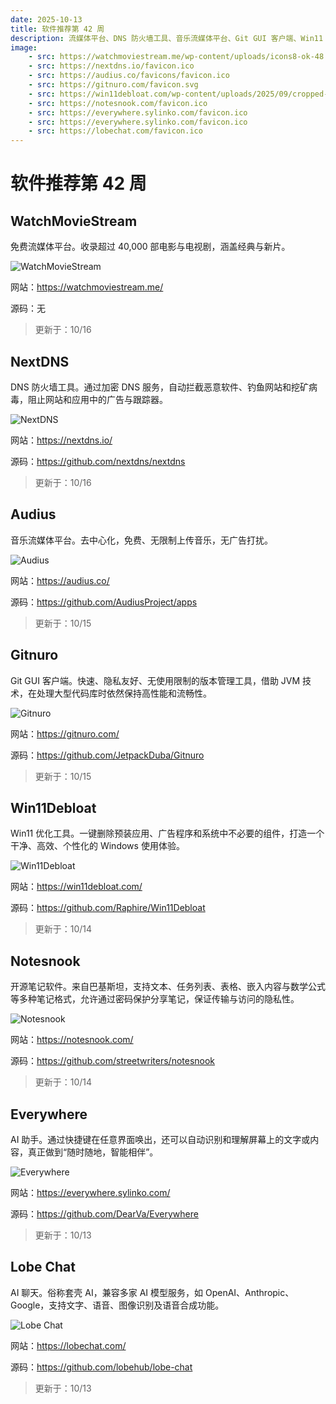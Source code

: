 ```yaml
---
date: 2025-10-13
title: 软件推荐第 42 周
description: 流媒体平台、DNS 防火墙工具、音乐流媒体平台、Git GUI 客户端、Win11 优化工具、开源笔记软件、AI 助手、AI 聊天。
image: 
    - src: https://watchmoviestream.me/wp-content/uploads/icons8-ok-48.png
    - src: https://nextdns.io/favicon.ico
    - src: https://audius.co/favicons/favicon.ico
    - src: https://gitnuro.com/favicon.svg
    - src: https://win11debloat.com/wp-content/uploads/2025/09/cropped-Win11Debloat-Favicon-32x32.webp
    - src: https://notesnook.com/favicon.ico
    - src: https://everywhere.sylinko.com/favicon.ico
    - src: https://everywhere.sylinko.com/favicon.ico
    - src: https://lobechat.com/favicon.ico
---
```


# 软件推荐第 42 周

## WatchMovieStream <Badge type="warning" text="Web" />

免费流媒体平台。收录超过 40,000 部电影与电视剧，涵盖经典与新片。

<ClientOnly><Img src="/images/software/2025/42/watch-movie-stream.webp" alt="WatchMovieStream" /></ClientOnly>

网站：https://watchmoviestream.me/

源码：无

> 更新于：10/16

## NextDNS <Badge type="warning" text="Web" /> <Badge type="info" text="Android" /> <Badge type="tip" text="桌面端" />

DNS 防火墙工具。通过加密 DNS 服务，自动拦截恶意软件、钓鱼网站和挖矿病毒，阻止网站和应用中的广告与跟踪器。

<ClientOnly><Img src="/images/software/2025/42/next-dns.webp" alt="NextDNS" /></ClientOnly>

网站：https://nextdns.io/

源码：https://github.com/nextdns/nextdns

> 更新于：10/16

## Audius <Badge type="info" text="移动端" /> <Badge type="tip" text="桌面端" />

音乐流媒体平台。去中心化，免费、无限制上传音乐，无广告打扰。

<ClientOnly><Img src="/images/software/2025/42/audius.webp" alt="Audius" /></ClientOnly>

网站：https://audius.co/

源码：https://github.com/AudiusProject/apps

> 更新于：10/15

## Gitnuro <Badge type="tip" text="桌面端" />

Git GUI 客户端。快速、隐私友好、无使用限制的版本管理工具，借助 JVM 技术，在处理大型代码库时依然保持高性能和流畅性。

<ClientOnly><Img src="/images/software/2025/42/gitnuro.webp" alt="Gitnuro" /></ClientOnly>

网站：https://gitnuro.com/

源码：https://github.com/JetpackDuba/Gitnuro

> 更新于：10/15

## Win11Debloat <Badge type="tip" text="Windows" />

Win11 优化工具。一键删除预装应用、广告程序和系统中不必要的组件，打造一个干净、高效、个性化的 Windows 使用体验。

<ClientOnly><Img src="/images/software/2025/42/win-11-debloat.webp" alt="Win11Debloat" /></ClientOnly>

网站：https://win11debloat.com/

源码：https://github.com/Raphire/Win11Debloat

> 更新于：10/14

## Notesnook <Badge type="info" text="移动端" /> <Badge type="tip" text="桌面端" /> <Badge type="danger" text="扩展程序" />

开源笔记软件。来自巴基斯坦，支持文本、任务列表、表格、嵌入内容与数学公式等多种笔记格式，允许通过密码保护分享笔记，保证传输与访问的隐私性。

<ClientOnly><Img src="/images/software/2025/42/notesnook.webp" alt="Notesnook" /></ClientOnly>

网站：https://notesnook.com/

源码：https://github.com/streetwriters/notesnook

> 更新于：10/14

## Everywhere <Badge type="tip" text="Windows" />

AI 助手。通过快捷键在任意界面唤出，还可以自动识别和理解屏幕上的文字或内容，真正做到“随时随地，智能相伴”。

<ClientOnly><Img src="/images/software/2025/42/everywhere.webp" alt="Everywhere" /></ClientOnly>

网站：https://everywhere.sylinko.com/

源码：https://github.com/DearVa/Everywhere

> 更新于：10/13

## Lobe Chat <Badge type="warning" text="Web" /> <Badge type="tip" text="桌面端" />

AI 聊天。俗称套壳 AI，兼容多家 AI 模型服务，如 OpenAI、Anthropic、Google，支持文字、语音、图像识别及语音合成功能。

<ClientOnly><Img src="/images/software/2025/42/lobe-chat.webp" alt="Lobe Chat" /></ClientOnly>

网站：https://lobechat.com/

源码：https://github.com/lobehub/lobe-chat

> 更新于：10/13